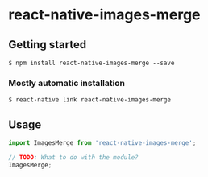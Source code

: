# react-native-images-merge

## Getting started

`$ npm install react-native-images-merge --save`

### Mostly automatic installation

`$ react-native link react-native-images-merge`

## Usage
```javascript
import ImagesMerge from 'react-native-images-merge';

// TODO: What to do with the module?
ImagesMerge;
```
